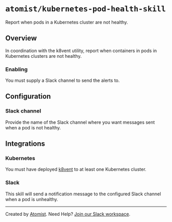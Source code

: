 # `atomist/kubernetes-pod-health-skill`

Report when pods in a Kubernetes cluster are not healthy.

## Overview

<!---atomist-skill-readme:start--->

In coordination with the k8vent utility, report when containers in
pods in Kubernetes clusters are not healthy.

### Enabling

You must supply a Slack channel to send the alerts to.

## Configuration

### Slack channel

Provide the name of the Slack channel where you want messages sent
when a pod is not healthy.

## Integrations

### Kubernetes

You must have deployed [k8vent][] to at least one Kubernetes cluster.

[k8vent]: https://github.com/atomist/k8vent

### Slack

This skill will send a notification message to the configured Slack
channel when a pod is unhealthy.

<!---atomist-skill-readme:end--->

---

Created by [Atomist][atomist].
Need Help?  [Join our Slack workspace][slack].

[atomist]: https://atomist.com/ (Atomist - How Teams Deliver Software)
[slack]: https://join.atomist.com/ (Atomist Community Slack) 
 
